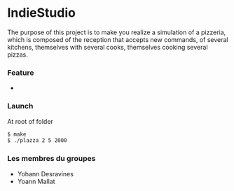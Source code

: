# IndieStudio

The purpose of this project is to make you realize a simulation of a pizzeria, which is composed of the
reception that accepts new commands, of several kitchens, themselves with several cooks, themselves
cooking several pizzas.

### Feature
  -

### Launch
At root of folder
```sh
$ make
$ ./plazza 2 5 2000
```
### Les membres du groupes
- Yohann Desravines
- Yoann Mallat

